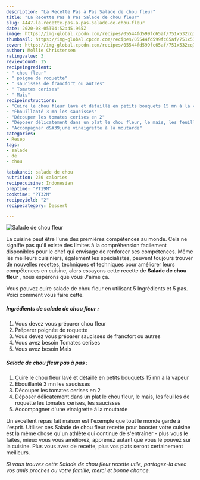 ```yaml
---
description: "La Recette Pas à Pas Salade de chou fleur"
title: "La Recette Pas à Pas Salade de chou fleur"
slug: 4447-la-recette-pas-a-pas-salade-de-chou-fleur
date: 2020-08-05T04:52:45.965Z
image: https://img-global.cpcdn.com/recipes/05544fd599fc65af/751x532cq70/salade-de-chou-fleur-photo-principale-de-la-recette.jpg
thumbnail: https://img-global.cpcdn.com/recipes/05544fd599fc65af/751x532cq70/salade-de-chou-fleur-photo-principale-de-la-recette.jpg
cover: https://img-global.cpcdn.com/recipes/05544fd599fc65af/751x532cq70/salade-de-chou-fleur-photo-principale-de-la-recette.jpg
author: Mollie Christensen
ratingvalue: 3
reviewcount: 15
recipeingredient:
- " chou fleur"
- " poigne de roquette"
- " saucisses de francfort ou autres"
- " Tomates cerises"
- " Mais"
recipeinstructions:
- "Cuire le chou fleur lavé et détaillé en petits bouquets 15 mn à la vapeur"
- "Ébouillanté 3 mn les saucisses"
- "Découper les tomates cerises en 2"
- "Déposer délicatement dans un plat le chou fleur, le mais, les feuilles de roquette les tomates cerises, les saucisses"
- "Accompagner d&#39;une vinaigrette à la moutarde"
categories:
- Resep
tags:
- salade
- de
- chou

katakunci: salade de chou 
nutrition: 230 calories
recipecuisine: Indonesian
preptime: "PT19M"
cooktime: "PT32M"
recipeyield: "2"
recipecategory: Dessert

---
```



![Salade de chou fleur](https://img-global.cpcdn.com/recipes/05544fd599fc65af/751x532cq70/salade-de-chou-fleur-photo-principale-de-la-recette.jpg)

La cuisine peut être l'une des premières compétences au monde. Cela ne signifie pas qu'il existe des limites à la compréhension facilement disponibles pour le chef qui envisage de renforcer ses compétences. Même les meilleurs cuisiniers, également les spécialistes, peuvent toujours trouver de nouvelles recettes, techniques et techniques pour améliorer leurs compétences en cuisine, alors essayons cette recette de <strong> Salade de chou fleur </strong>, nous espérons que vous J'aime ça.

<!--inarticleads1-->

Vous pouvez cuire salade de chou fleur en utilisant 5 Ingrédients et 5 pas. Voici comment vous faire cette.

##### Ingrédients de salade de chou fleur :

1. Vous devez vous préparer  chou fleur
1. Préparer  poignée de roquette
1. Vous devez vous préparer  saucisses de francfort ou autres
1. Vous avez besoin  Tomates cerises
1. Vous avez besoin  Mais




<!--inarticleads2-->

##### Salade de chou fleur pas à pas :

1. Cuire le chou fleur lavé et détaillé en petits bouquets 15 mn à la vapeur
1. Ébouillanté 3 mn les saucisses
1. Découper les tomates cerises en 2
1. Déposer délicatement dans un plat le chou fleur, le mais, les feuilles de roquette les tomates cerises, les saucisses
1. Accompagner d&#39;une vinaigrette à la moutarde




<!--inarticleads1-->

<p>
Un excellent repas fait maison est l'exemple que tout le monde garde à l'esprit. Utiliser ces Salade de chou fleur recette pour booster votre cuisine est la même chose qu'un athlète qui continue de s'entraîner - plus vous le faites, mieux vous vous améliorez, apprenez autant que vous le pouvez sur la cuisine. Plus vous avez de recette, plus vos plats seront certainement meilleurs.
</p>

<p>
<i>Si vous trouvez cette Salade de chou fleur recette utile, partagez-la avec vos amis proches ou votre famille, merci et bonne chance.</i>
</p>
